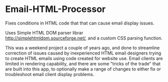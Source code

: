 Email-HTML-Processor
====================

Fixes conditions in HTML code that that can cause email display issues.

Uses Simple HTML DOM parser librar http://simplehtmldom.sourceforge.net/, and a custom CSS parsing function.

This was a weekend project a couple of years ago, and done to streamline correction of issues caused by inexperienced HTML email designers trying to create HTML emails using code created for website use. Email clients are limited in rendering capability, and there are some "tricks of the trade" that are built into this app, to optionally make a range of changes to either fix or troubleshoot email client display problems.
